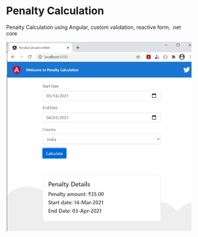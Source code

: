 # Penalty Calculation
Penalty Calculation using Angular, custom validation, reactive form, .net core 

![Image description](https://github.com/abera87/penaltycalculation/blob/75e9051597581a272edf4e8e70a9df424783d211/Docs/Output.jpg) 


